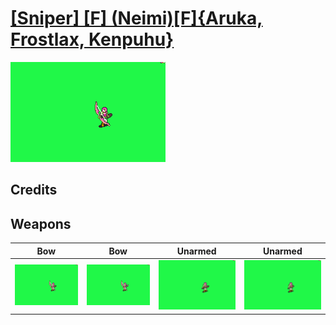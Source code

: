 # [\[Sniper\] \[F\] \(Neimi\)\[F\]{Aruka, Frostlax, Kenpuhu}](./)

<img src="./5.%20Bow/Bow_000.png" alt="[Sniper] [F] (Neimi)[F]{Aruka, Frostlax, Kenpuhu} standing" />

## Credits



## Weapons


|Bow |Bow |Unarmed |Unarmed |
|  :---: | :---: | :---: | :---: |
| <img alt="Bow animation" src="./5.%20Bow/Bow.gif" /> | <img alt="Bow animation" src="./5.%20Bow%20(Alt%20Crit)%20%7BFrostlax%7D/Bow.gif" /> | <img alt="Unarmed animation" src="./8.%20Unarmed/Unarmed.gif" /> | <img alt="Unarmed animation" src="./8.%20Unarmed%20(Alt)%20%7BFrostlax%7D/Unarmed.gif" /> |
